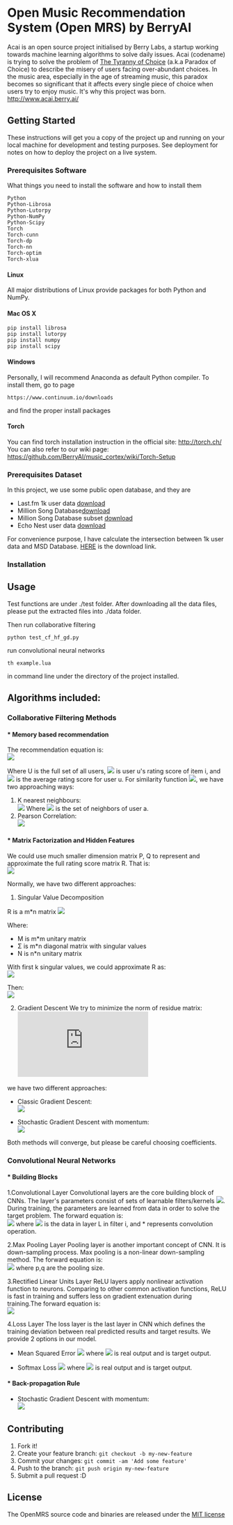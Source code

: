 ﻿# Open Music Recommendation System (Open MRS) by BerryAI
Acai is an open source project initialised by Berry Labs, a startup working towards machine learning algorithms to solve daily issues. Acai (codename) is trying to solve the problem of <a href="https://musicindustryblog.wordpress.com/tag/tyranny-of-choice/">The Tyranny of Choice</a> (a.k.a Paradox of Choice) to describe the misery of users facing over-abundant choices. In the music area, especially in the age of streaming music, this paradox becomes so significant that it affects every single piece of choice when users try to enjoy music. It's why this project was born.
http://www.acai.berry.ai/

## Getting Started
These instructions will get you a copy of the project up and running on your
local machine for development and testing purposes. See deployment for notes
on how to deploy the project on a live system.
### Prerequisites Software
What things you need to install the software and how to install them
```
Python
Python-Librosa
Python-Lutorpy
Python-NumPy
Python-Scipy
Torch
Torch-cunn
Torch-dp
Torch-nn
Torch-optim
Torch-xlua
```
#### Linux
All major distributions of Linux provide packages for both Python and NumPy.
#### Mac OS X
```
pip install librosa
pip install lutorpy
pip install numpy
pip install scipy
```
#### Windows
Personally, I will recommend Anaconda as default Python compiler. To install
them, go to page
```
https://www.continuum.io/downloads
```
and find the proper install packages

#### Torch
You can find torch installation instruction in the official site:
http://torch.ch/
You can also refer to our wiki page:
https://github.com/BerryAI/music_cortex/wiki/Torch-Setup

### Prerequisites Dataset
In this project, we use some public open database, and they are

* Last.fm 1k user data [download](http://mtg.upf.edu/static/datasets/last.fm/lastfm-dataset-1K.tar.gz)
* Million Song Database[download](http://labrosa.ee.columbia.edu/millionsong/sites/default/files/AdditionalFiles/unique_tracks.txt)
* Million Song Database subset [download](https://drive.google.com/file/d/0B7s9m90eW6dtMnk5Q2M1aFBfeDA/view?usp=sharing)
* Echo Nest user data [download](http://labrosa.ee.columbia.edu/millionsong/sites/default/files/challenge/train_triplets.txt.zip)

For convenience purpose, I have calculate the intersection between 1k user data
and MSD Database. [HERE](https://drive.google.com/open?id=0B7s9m90eW6dtX084eTNXQ2NLblU)
is the download link.

### Installation


## Usage
Test functions are under ./test folder. After downloading all the data files,
please put the extracted files into ./data folder.

Then run collaborative filtering
```
python test_cf_hf_gd.py
```
run convolutional neural networks
```
th example.lua
```
in command line under the directory of the project installed.

## Algorithms included:

### Collaborative Filtering Methods

#### * Memory based recommendation

The recommendation equation is: <br />
![](https://upload.wikimedia.org/math/c/1/d/c1da0ee720e382372582a51ac2368925.png)

Where U is the full set of all users, ![](http://mathurl.com/hm6fwsr.png) is
 user u's rating score of item
i, and ![](http://mathurl.com/h7lc86c.png) is the average rating score for user
u. For similarity function ![](http://mathurl.com/gvgors5.png), we have two
approaching ways:

1. K nearest neighbours: <br />
![](http://mathurl.com/zgm3zlh.png)
Where ![](http://mathurl.com/jua8fgh.png) is the set of neighbors of user a.
2. Pearson Correlation: <br />
![](https://camo.githubusercontent.com/f1176f6282d9043a2104d01c208f9946e150db75/687474703a2f2f6d61746875726c2e636f6d2f686d37747865612e706e67)

#### * Matrix Factorization and Hidden Features
We could use much smaller dimension matrix P, Q to represent and approximate the
full rating score matrix R. That is: <br />
![](http://mathurl.com/jy3us2x.png)

Normally, we have two different approaches:

1. Singular Value Decomposition

R is a m*n matrix
![](https://wikimedia.org/api/rest_v1/media/math/render/svg/3315de0d8549ccefd4c619e4e6cce6ba041dde3c)

Where:
* M is m*m unitary matrix
* Σ is m*n diagonal matrix with singular values
* N is n*n unitary matrix

With first k singular values, we could approximate R as: <br />
![](http://mathurl.com/znt89p3.png)

Then: <br />
![](http://mathurl.com/hn5gzlf.png)

2. Gradient Descent
We try to minimize the norm of residue matrix: <br />
![](http://latex.codecogs.com/gif.latex?%5Cmin_%7BP%2CQ%7D%20F%28P%2CQ%29%20%3D%20%5C%7CR%20-%20PQ%5ET%5C%7C_2)

we have two different approaches:
* Classic Gradient Descent: <br />
![](https://wikimedia.org/api/rest_v1/media/math/render/svg/0154a26cc6ac60465f8eb3d00d2f2dfa6899da2a)

* Stochastic Gradient Descent with momentum: <br />
![](https://wikimedia.org/api/rest_v1/media/math/render/svg/350886f1e3aaa6e9352caca8581274df95ac54e6)

Both methods will converge, but please be careful choosing coefficients.

### Convolutional Neural Networks

#### * Building Blocks

1.Convolutional Layer
Convolutional layers are the core building block of CNNs. The layer's parameters consist of sets of learnable filters/kernels ![](http://mathurl.com/hvjwhf8.png). During training, the parameters are learned from data in order to solve the target problem. The forward equation is: <br />
![](http://mathurl.com/jrpb8hx.png)
where ![](http://mathurl.com/zuaxm9z.png) is the data in layer L in filter i, and * represents convolution operation.

2.Max Pooling Layer
Pooling layer is another important concept of CNN. It is down-sampling process. Max pooling is a non-linear down-sampling method. The forward equation is: <br />
![](http://mathurl.com/hz25w8p.png)
where p,q are the pooling size.

3.Rectified Linear Units Layer
ReLU layers apply nonlinear activation function to neurons. Comparing to other common activation functions, ReLU is fast in training and suffers less on gradient extenuation during training.The forward equation is: <br />
![](http://mathurl.com/guq6vge.png)

4.Loss Layer
The loss layer is the last layer in CNN which defines the training deviation between real predicted results and target results.
We provide 2 options in our model.
* Mean Squared Error
![](http://mathurl.com/jcmhy4w.png)
where ![](http://mathurl.com/znt7jgr.png) is real output and is target output.

* Softmax Loss
![](http://mathurl.com/hul2kyg.png)
where ![](http://mathurl.com/znt7jgr.png) is real output and is target output.

#### * Back-propagation Rule
* Stochastic Gradient Descent with momentum: <br />
![](https://wikimedia.org/api/rest_v1/media/math/render/svg/350886f1e3aaa6e9352caca8581274df95ac54e6)

## Contributing
1. Fork it!
2. Create your feature branch: `git checkout -b my-new-feature`
3. Commit your changes: `git commit -am 'Add some feature'`
4. Push to the branch: `git push origin my-new-feature`
5. Submit a pull request :D

## License
The OpenMRS source code and binaries are released under the [MIT license](../LICENSE.md)
